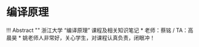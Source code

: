 # 编译原理

!!! Abstract ""
    浙江大学 “编译原理” 课程及相关知识笔记
    * 老师：蔡铭 / TA：高晨昊
    * 姚老师人非常好，关心学生，对课程认真负责，闭眼冲！